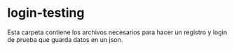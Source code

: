 # login-testing

Esta carpeta contiene los archivos necesarios para hacer un registro y login de prueba que guarda datos en un json.
